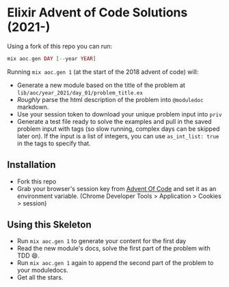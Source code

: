 # Elixir Advent of Code Solutions (2021-)

Using a fork of this repo you can run:

```elixir
mix aoc.gen DAY [--year YEAR]
```

Running `mix aoc.gen 1` (at the start of the 2018 advent of code) will:

* Generate a new module based on the title of the problem at
  `lib/aoc/year_2021/day_01/problem_title.ex`
* *Roughly* parse the html description of the problem into `@moduledoc` markdown.
* Use your session token to download your unique problem input into `priv`
* Generate a test file ready to solve the examples and pull in the saved problem
  input with tags (so slow running, complex days can be skipped later on). If the 
  input is a list of integers, you can use `as_int_list: true` in the tags to 
  specify that.

## Installation

* Fork this repo
* Grab your browser's session key from [Advent Of Code](https://adventofcode.com) and set
  it as an environment variable. (Chrome Developer Tools > Application > Cookies > session)

## Using this Skeleton

* Run `mix aoc.gen 1` to generate your content for the first day
* Read the new module's docs, solve the first part of the problem with TDD :smile:.
* Run `mix aoc.gen 1` again to append the second part of the problem to your moduledocs.
* Get all the stars.
